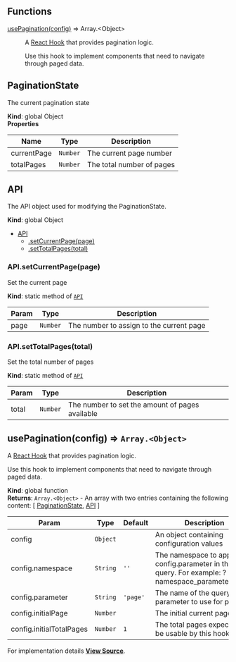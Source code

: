 ## Functions

<dl>
<dt><a href="#usePagination">usePagination(config)</a> ⇒ <inlineCode>Array.&lt;Object&gt;</inlineCode></dt>
<dd>

A [React Hook](https://reactjs.org/docs/hooks-intro.html) that provides
pagination logic.

Use this hook to implement components that need to navigate through paged
data.

</dd>
</dl>

<a name="PaginationState"></a>

## PaginationState
The current pagination state

**Kind**: global Object  
**Properties**

| Name | Type | Description |
| --- | --- | --- |
| currentPage | `Number` | The current page number |
| totalPages | `Number` | The total number of pages |

<a name="API"></a>

## API
The API object used for modifying the PaginationState.

**Kind**: global Object  

* [API](#API)
    * [.setCurrentPage(page)](#API.setCurrentPage)
    * [.setTotalPages(total)](#API.setTotalPages)

<a name="API.setCurrentPage"></a>

### API.setCurrentPage(page)
Set the current page

**Kind**: static method of [`API`](#API)  

| Param | Type | Description |
| --- | --- | --- |
| page | `Number` | The number to assign to the current page |

<a name="API.setTotalPages"></a>

### API.setTotalPages(total)
Set the total number of pages

**Kind**: static method of [`API`](#API)  

| Param | Type | Description |
| --- | --- | --- |
| total | `Number` | The number to set the amount of pages available |

<a name="usePagination"></a>

## usePagination(config) ⇒ `Array.<Object>`
A [React Hook](https://reactjs.org/docs/hooks-intro.html) that provides
pagination logic.

Use this hook to implement components that need to navigate through paged
data.

**Kind**: global function  
**Returns**: `Array.<Object>` - An array with two entries containing the following content: [ [PaginationState](#PaginationState), [API](#API) ]  

| Param | Type | Default | Description |
| --- | --- | --- | --- |
| config | `Object` |  | An object containing configuration values |
| config.namespace | `String` | <code>&#x27;&#x27;</code> | The namespace to append to config.parameter in the query. For example: ?namespace_parameter=value |
| config.parameter | `String` | <code>&#x27;page&#x27;</code> | The name of the query parameter to use for page |
| config.initialPage | `Number` |  | The initial current page value |
| config.initialTotalPages | `Number` | <code>1</code> | The total pages expected to be usable by this hook |



For implementation details [**View Source**](https://github.com/magento/pwa-studio/blob/develop/packages/peregrine/lib/hooks/usePagination.js).